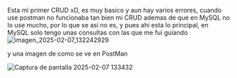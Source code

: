 Esta mi primer CRUD xD, es muy basico y aun hay varios errores, cuando use postman no funcionaba tan bien mi CRUD
ademas de que en MySQL no lo use mucho, por lo que se asi no es, y pues ahi esta lo principal, en MySQL solo tengo unas consultas con las que me fui
guiando
![imagen_2025-02-07_132242929](https://github.com/user-attachments/assets/e355efb8-550c-4d00-9208-24e1ecb505f4)









y una imagen de como se ve en PostMan

![Captura de pantalla 2025-02-07 133432](https://github.com/user-attachments/assets/4318a79c-e370-465b-9a4e-b0958f5ab00e)
